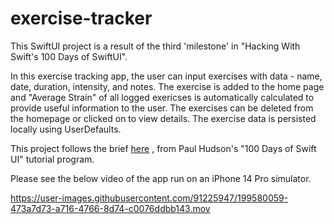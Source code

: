 # exercise-tracker
This SwiftUI project is a result of the third 'milestone' in "Hacking With Swift's 100 Days of SwiftUI".

In this exercise tracking app, the user can input exercises with data - name, date, duration, intensity, and notes. The exercise is added to the home page and "Average Strain" of all logged exericses is automatically calculated to provide useful information to the user. The exercises can be deleted from the homepage or clicked on to view details. The exercise data is persisted locally using UserDefaults.

This project follows the brief <a href="https://www.hackingwithswift.com/guide/ios-swiftui/4/3/challenge" target="_blank">here</a>
, from Paul Hudson's "100 Days of Swift UI" tutorial program.

Please see the below video of the app run on an iPhone 14 Pro simulator.

https://user-images.githubusercontent.com/91225947/199580059-473a7d73-a716-4766-8d74-c0076ddbb143.mov

